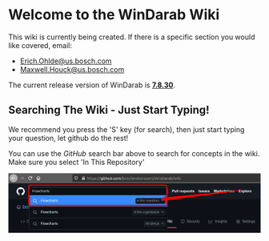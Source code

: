 # Welcome to the WinDarab Wiki

This wiki is currently being created. If there is a specific section you would like covered, email:

- [Erich.Ohlde@us.bosch.com](mailto:erich.ohlde@us.bosch.com)
- [Maxwell.Houck@us.bosch.com](mailto:maxwell.houck@us.bosch.com)

The current release version of WinDarab is **[7.8.30](../releases)**.

## Searching The Wiki - Just Start Typing!

We recommend you press the 'S' key (for search), then just start typing your question, let github do the rest!

You can use the *GitHub* search bar above to search for concepts in the wiki.
Make sure you select 'In This Repository'

<p align="center">
<img src="images/Search The Wiki.png">
</p>
